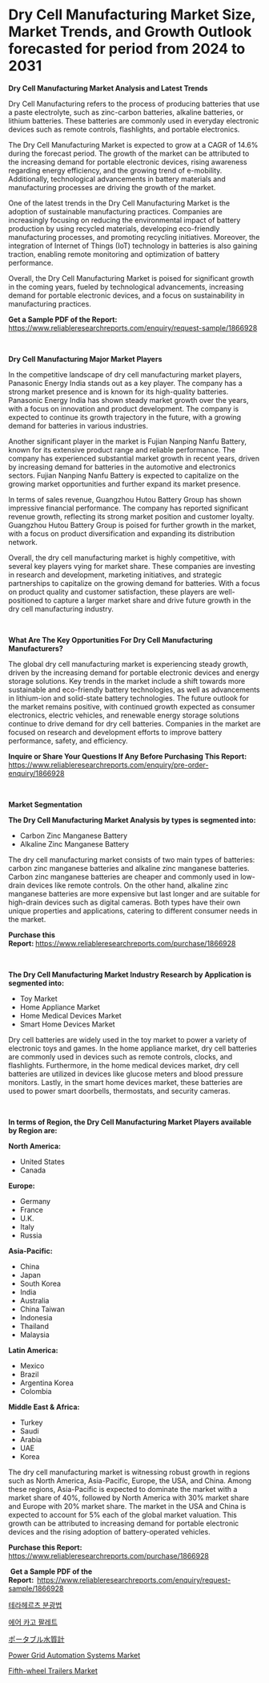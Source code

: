 <p><h1>Dry Cell Manufacturing Market Size, Market Trends, and Growth Outlook forecasted for period from 2024 to 2031</h1></p><p><strong>Dry Cell Manufacturing Market Analysis and Latest Trends</strong></p>
<p><p>Dry Cell Manufacturing refers to the process of producing batteries that use a paste electrolyte, such as zinc-carbon batteries, alkaline batteries, or lithium batteries. These batteries are commonly used in everyday electronic devices such as remote controls, flashlights, and portable electronics.</p><p>The Dry Cell Manufacturing Market is expected to grow at a CAGR of 14.6% during the forecast period. The growth of the market can be attributed to the increasing demand for portable electronic devices, rising awareness regarding energy efficiency, and the growing trend of e-mobility. Additionally, technological advancements in battery materials and manufacturing processes are driving the growth of the market.</p><p>One of the latest trends in the Dry Cell Manufacturing Market is the adoption of sustainable manufacturing practices. Companies are increasingly focusing on reducing the environmental impact of battery production by using recycled materials, developing eco-friendly manufacturing processes, and promoting recycling initiatives. Moreover, the integration of Internet of Things (IoT) technology in batteries is also gaining traction, enabling remote monitoring and optimization of battery performance.</p><p>Overall, the Dry Cell Manufacturing Market is poised for significant growth in the coming years, fueled by technological advancements, increasing demand for portable electronic devices, and a focus on sustainability in manufacturing practices.</p></p>
<p><strong>Get a Sample PDF of the Report:&nbsp;</strong> <a href="https://www.reliableresearchreports.com/enquiry/request-sample/1866928">https://www.reliableresearchreports.com/enquiry/request-sample/1866928</a></p>
<p>&nbsp;</p>
<p><strong>Dry Cell Manufacturing Major Market Players</strong></p>
<p><p>In the competitive landscape of dry cell manufacturing market players, Panasonic Energy India stands out as a key player. The company has a strong market presence and is known for its high-quality batteries. Panasonic Energy India has shown steady market growth over the years, with a focus on innovation and product development. The company is expected to continue its growth trajectory in the future, with a growing demand for batteries in various industries.</p><p>Another significant player in the market is Fujian Nanping Nanfu Battery, known for its extensive product range and reliable performance. The company has experienced substantial market growth in recent years, driven by increasing demand for batteries in the automotive and electronics sectors. Fujian Nanping Nanfu Battery is expected to capitalize on the growing market opportunities and further expand its market presence.</p><p>In terms of sales revenue, Guangzhou Hutou Battery Group has shown impressive financial performance. The company has reported significant revenue growth, reflecting its strong market position and customer loyalty. Guangzhou Hutou Battery Group is poised for further growth in the market, with a focus on product diversification and expanding its distribution network.</p><p>Overall, the dry cell manufacturing market is highly competitive, with several key players vying for market share. These companies are investing in research and development, marketing initiatives, and strategic partnerships to capitalize on the growing demand for batteries. With a focus on product quality and customer satisfaction, these players are well-positioned to capture a larger market share and drive future growth in the dry cell manufacturing industry.</p></p>
<p>&nbsp;</p>
<p><strong>What Are The Key Opportunities For Dry Cell Manufacturing Manufacturers?</strong></p>
<p><p>The global dry cell manufacturing market is experiencing steady growth, driven by the increasing demand for portable electronic devices and energy storage solutions. Key trends in the market include a shift towards more sustainable and eco-friendly battery technologies, as well as advancements in lithium-ion and solid-state battery technologies. The future outlook for the market remains positive, with continued growth expected as consumer electronics, electric vehicles, and renewable energy storage solutions continue to drive demand for dry cell batteries. Companies in the market are focused on research and development efforts to improve battery performance, safety, and efficiency.</p></p>
<p><strong>Inquire or Share Your Questions If Any Before Purchasing This Report:</strong> <a href="https://www.reliableresearchreports.com/enquiry/pre-order-enquiry/1866928">https://www.reliableresearchreports.com/enquiry/pre-order-enquiry/1866928</a></p>
<p>&nbsp;</p>
<p><strong>Market Segmentation</strong></p>
<p><strong>The Dry Cell Manufacturing Market Analysis by types is segmented into:</strong></p>
<p><ul><li>Carbon Zinc Manganese Battery</li><li>Alkaline Zinc Manganese Battery</li></ul></p>
<p><p>The dry cell manufacturing market consists of two main types of batteries: carbon zinc manganese batteries and alkaline zinc manganese batteries. Carbon zinc manganese batteries are cheaper and commonly used in low-drain devices like remote controls. On the other hand, alkaline zinc manganese batteries are more expensive but last longer and are suitable for high-drain devices such as digital cameras. Both types have their own unique properties and applications, catering to different consumer needs in the market.</p></p>
<p><strong>Purchase this Report:&nbsp;</strong><a href="https://www.reliableresearchreports.com/purchase/1866928">https://www.reliableresearchreports.com/purchase/1866928</a></p>
<p>&nbsp;</p>
<p><strong>The Dry Cell Manufacturing Market Industry Research by Application is segmented into:</strong></p>
<p><ul><li>Toy Market</li><li>Home Appliance Market</li><li>Home Medical Devices Market</li><li>Smart Home Devices Market</li></ul></p>
<p><p>Dry cell batteries are widely used in the toy market to power a variety of electronic toys and games. In the home appliance market, dry cell batteries are commonly used in devices such as remote controls, clocks, and flashlights. Furthermore, in the home medical devices market, dry cell batteries are utilized in devices like glucose meters and blood pressure monitors. Lastly, in the smart home devices market, these batteries are used to power smart doorbells, thermostats, and security cameras.</p></p>
<p>&nbsp;</p>
<p><strong>In terms of Region, the Dry Cell Manufacturing Market Players available by Region are:</strong></p>
<p>
    <p> <strong> North America: </strong>
        <ul>
            <li>United States</li>
            <li>Canada</li>
        </ul>
        </p> 
    <p> <strong> Europe: </strong>
        <ul>
            <li>Germany</li>
            <li>France</li>
            <li>U.K.</li>
            <li>Italy</li>
            <li>Russia</li>
        </ul>
        </p> 
    <p> <strong> Asia-Pacific: </strong>
        <ul>
            <li>China</li>
            <li>Japan</li>
            <li>South Korea</li>
            <li>India</li>
            <li>Australia</li>
            <li>China Taiwan</li>
            <li>Indonesia</li>
            <li>Thailand</li>
            <li>Malaysia</li>
        </ul>
        </p> 
    <p> <strong> Latin America: </strong>
        <ul>
            <li>Mexico</li>
            <li>Brazil</li>
            <li>Argentina Korea</li>
            <li>Colombia</li>
        </ul>
        </p> 
    <p> <strong> Middle East & Africa: </strong>
        <ul>
            <li>Turkey</li>
            <li>Saudi</li>
            <li>Arabia</li>
            <li>UAE</li>
            <li>Korea</li>
        </ul>
    </p>
    </p>
<p><p>The dry cell manufacturing market is witnessing robust growth in regions such as North America, Asia-Pacific, Europe, the USA, and China. Among these regions, Asia-Pacific is expected to dominate the market with a market share of 40%, followed by North America with 30% market share and Europe with 20% market share. The market in the USA and China is expected to account for 5% each of the global market valuation. This growth can be attributed to increasing demand for portable electronic devices and the rising adoption of battery-operated vehicles.</p></p>
<p><strong>Purchase this Report: </strong><a href="https://www.reliableresearchreports.com/purchase/1866928">https://www.reliableresearchreports.com/purchase/1866928</a></p>
<p>&nbsp;<strong>Get a Sample PDF of the Report:&nbsp;&nbsp;</strong><a href="https://www.reliableresearchreports.com/enquiry/request-sample/1866928">https://www.reliableresearchreports.com/enquiry/request-sample/1866928</a></p>
<p><strong></strong></p>
<p><p><a href="https://github.com/lzuwsfreyoq70/Market-Research-Report-List-1/blob/main/658517515807.md">테라헤르츠 분광법</a></p><p><a href="https://github.com/TrevorKruvalis5678/Market-Research-Report-List-1/blob/main/313474315808.md">에어 카고 팔레트</a></p><p><a href="https://github.com/vtbvgl20191192/Market-Research-Report-List-1/blob/main/354403816963.md">ポータブル水質計</a></p><p><a href="https://github.com/santosh758595/Market-Research-Report-List-4/blob/main/power-grid-automation-systems-market.md">Power Grid Automation Systems Market</a></p><p><a href="https://www.linkedin.com/pulse/fifth-wheel-trailers-market-size-growth-outlook-from-2024-4rume?trackingId=WFcDF2DuGoJxhwAPtTM2FA%3D%3D">Fifth-wheel Trailers Market</a></p></p>